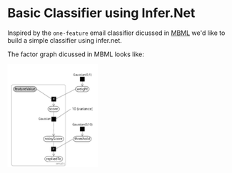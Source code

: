 # Basic Classifier using Infer.Net

Inspired by the `one-feature` email classifier dicussed in <a href='https://mbmlbook.com/EmailClassifier_A_model_for_classification.html'>MBML</a> we'd like to build a simple classifier using infer.net.

The factor graph dicussed in MBML looks like:

<img src='assets/email-classifier.jpg' width='40%'>